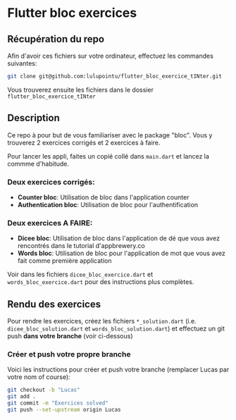# Flutter bloc exercices

## Récupération du repo
Afin d'avoir ces fichiers sur votre ordinateur, effectuez les commandes suivantes:
```bash
git clone git@github.com:lulupointu/flutter_bloc_exercice_tINter.git
```
Vous trouverez ensuite les fichiers dans le dossier `flutter_bloc_exercice_tINter`

## Description

Ce repo à pour but de vous familiariser avec le package "bloc".
Vous y trouverez 2 exercices corrigés et 2 exercices à faire.

Pour lancer les appli, faites un copié collé dans `main.dart` et lancez la commme d'habitude.

###  Deux exercices corrigés:
* **Counter bloc**: Utilisation de bloc dans l'application counter
* **Authentication bloc**: Utilisation de bloc pour l'authentification

###  Deux exercices A FAIRE:
* **Dicee bloc**: Utilisation de bloc dans l'application de dé que vous avez rencontrés dans le tutorial d'appbrewery.co
* **Words bloc**: Utilisation de bloc pour l'application de mot que vous avez fait comme première application

Voir dans les fichiers `dicee_bloc_exercice.dart` et `words_bloc_exercice.dart` pour des instructions plus complètes.

## Rendu des exercices
Pour rendre les exercices, créez les fichiers `*_solution.dart`  (i.e. `dicee_bloc_solution.dart` et `words_bloc_solution.dart`) et effectuez un git push **dans votre branche** (voir ci-dessous)

### Créer et push votre propre branche
Voici les instructions pour créer et push votre branche (remplacer Lucas par votre nom of course):
```bash
git checkout -b "Lucas"
git add .
git commit -m "Exercices solved"
git push --set-upstream origin Lucas
```